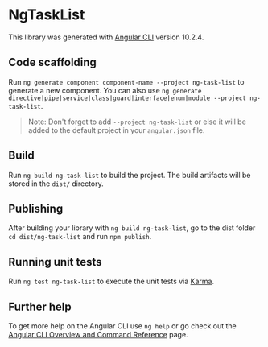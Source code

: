 # NgTaskList

This library was generated with [Angular CLI](https://github.com/angular/angular-cli) version 10.2.4.

## Code scaffolding

Run `ng generate component component-name --project ng-task-list` to generate a new component. You can also use `ng generate directive|pipe|service|class|guard|interface|enum|module --project ng-task-list`.
> Note: Don't forget to add `--project ng-task-list` or else it will be added to the default project in your `angular.json` file. 

## Build

Run `ng build ng-task-list` to build the project. The build artifacts will be stored in the `dist/` directory.

## Publishing

After building your library with `ng build ng-task-list`, go to the dist folder `cd dist/ng-task-list` and run `npm publish`.

## Running unit tests

Run `ng test ng-task-list` to execute the unit tests via [Karma](https://karma-runner.github.io).

## Further help

To get more help on the Angular CLI use `ng help` or go check out the [Angular CLI Overview and Command Reference](https://angular.io/cli) page.
